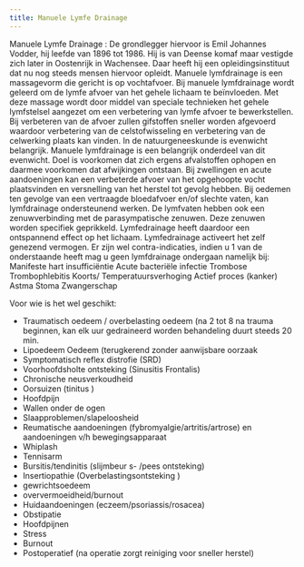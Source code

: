 ```yaml
---
title: Manuele Lymfe Drainage
---
```

Manuele Lymfe Drainage : De grondlegger hiervoor is Emil Johannes Vodder, hij leefde van 1896 tot 1986. Hij is van Deense komaf maar vestigde zich later in Oostenrijk in Wachensee.
Daar heeft hij een opleidingsinstituut dat nu nog steeds mensen hiervoor opleidt.
Manuele lymfdrainage is een massagevorm die gericht is op vochtafvoer. Bij manuele lymfdrainage wordt geleerd om de lymfe afvoer van het gehele lichaam te beïnvloeden. Met deze massage wordt door middel van speciale technieken het gehele lymfstelsel aangezet om een verbetering van lymfe afvoer te bewerkstellen. Bij verbeteren van de afvoer zullen gifstoffen sneller worden afgevoerd waardoor verbetering van de celstofwisseling en verbetering van de celwerking plaats kan vinden. In de natuurgeneeskunde is evenwicht belangrijk. Manuele lymfdrainage is een belangrijk onderdeel van dit evenwicht.
Doel is voorkomen dat zich ergens afvalstoffen ophopen en daarmee voorkomen dat afwijkingen ontstaan.
Bij zwellingen en acute aandoeningen kan een verbeterde afvoer van het opgehoopte vocht plaatsvinden en versnelling van het herstel tot gevolg hebben. Bij oedemen ten gevolge van een vertraagde bloedafvoer en/of slechte vaten, kan lymfdrainage ondersteunend werken. De lymfvaten hebben ook een zenuwverbinding met de parasympatische zenuwen. Deze zenuwen worden specifiek geprikkeld. Lymfedrainage heeft daardoor een ontspannend effect op het lichaam. Lymfedrainage activeert het zelf genezend vermogen.
Er zijn wel contra-indicaties, indien u 1 van de onderstaande heeft mag u geen lymfdrainage
ondergaan namelijk bij:
Manifeste hart insufficiëntie
Acute bacteriële infectie
Trombose
Trombophlebitis
Koorts/ Temperatuursverhoging
Actief proces (kanker)
Astma
Stoma
Zwangerschap

Voor wie is het wel geschikt:
- Traumatisch oedeem / overbelasting oedeem (na 2 tot 8 na trauma beginnen, kan elk uur gedraineerd worden behandeling duurt steeds 20 min.
- Lipoedeem
Oedeem (terugkerend zonder aanwijsbare oorzaak
- Symptomatisch reflex distrofie (SRD)
- Voorhoofdsholte ontsteking (Sinusitis Frontalis)
- Chronische neusverkoudheid
- Oorsuizen (tinitus )
- Hoofdpijn
- Wallen onder de ogen
- Slaapproblemen/slapeloosheid
- Reumatische aandoeningen (fybromyalgie/artritis/artrose) en aandoeningen v/h bewegingsapparaat
- Whiplash
- Tennisarm
- Bursitis/tendinitis (slijmbeur s- /pees ontsteking)
- Insertiopathie (Overbelastingsontsteking )
- gewrichtsoedeem
- oververmoeidheid/burnout
- Huidaandoeningen (eczeem/psoriassis/rosacea)
- Obstipatie
- Hoofdpijnen
- Stress
- Burnout
- Postoperatief (na operatie zorgt reiniging voor sneller herstel)